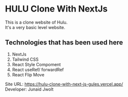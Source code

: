 # HULU Clone With NextJs
This is a clone website of Hulu.  
It's a very basic level website.  

## Technologies that has been used here
<ol>
  <li>NextJs</li>
  <li>Tailwind CSS</li>
  <li>React Style Compoment</li>
  <li> React useRef/ forwardRef</li>
  <li>React Flip Move</li>
</ol>


Site URL: https://hulu-clone-with-next-js-gules.vercel.app/  
Developer: Junaid Jwolt  
